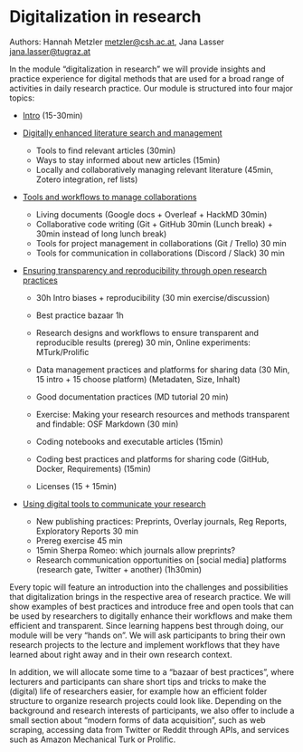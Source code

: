 # Digitalization in research

Authors: Hannah Metzler <metzler@csh.ac.at>, Jana Lasser <jana.lasser@tugraz.at>

In the module “digitalization in research” we will provide insights and practice experience for digital methods that are used for a broad range of activities in daily research practice. Our module is structured into four major topics:

* [Intro](https://github.com/JanaLasser/digitalisation-in-research-module-2/tree/main/01_intro) (15-30min)
* [Digitally enhanced literature search and management](https://github.com/JanaLasser/digitalisation-in-research-module-2/tree/main/02_literature)
    * Tools to find relevant articles (30min)
    * Ways to stay informed about new articles (15min)
    * Locally and collaboratively managing relevant literature (45min, Zotero integration, ref lists)
* [Tools and workflows to manage collaborations](https://github.com/JanaLasser/digitalisation-in-research-module-2/tree/main/03_collaborations)
    * Living documents (Google docs + Overleaf + HackMD 30min)
    * Collaborative code writing (Git + GitHub 30min (Lunch break) + 30min instead of long lunch break)
    * Tools for project management in collaborations (Git / Trello) 30 min
    * Tools for communication in collaborations (Discord / Slack) 30 min
* [Ensuring transparency and reproducibility through open research practices](https://github.com/JanaLasser/digitalisation-in-research-module-2/tree/main/04_transparency_and_reproducibility)
    * 30h Intro biases + reproducibility (30 min exercise/discussion) 
    * Best practice bazaar 1h
    * Research designs and workflows to ensure transparent and reproducible results (prereg) 30 min, Online experiments: MTurk/Prolific
    * Data management practices and platforms for sharing data (30 Min, 15 intro + 15 choose platform) (Metadaten, Size, Inhalt)

    * Good documentation practices (MD tutorial 20 min)
    * Exercise: Making your research resources and methods transparent and findable: OSF Markdown (30 min)
    * Coding notebooks and executable articles (15min)
    * Coding best practices and platforms for sharing code (GitHub, Docker, Requirements) (15min)
    * Licenses (15 + 15min) 

* [Using digital tools to communicate your research](https://github.com/JanaLasser/digitalisation-in-research-module-2/tree/main/05_science_communication)
    * New publishing practices: Preprints, Overlay journals, Reg Reports, Exploratory Reports 30 min
    * Prereg exercise 45 min
    * 15min Sherpa Romeo: which journals allow preprints?
    * Research communication opportunities on [social media] platforms (research gate, Twitter + another) (1h30min)

Every topic will feature an introduction into the challenges and possibilities that digitalization brings in the respective area of research practice. We will show examples of best practices and introduce free and open tools that can be used by researchers to digitally enhance their workflows and make them efficient and transparent. Since learning happens best through doing, our module will be very “hands on”. We will ask participants to bring their own research projects to the lecture and implement workflows that they have learned about right away and in their own research context.

In addition, we will allocate some time to a “bazaar of best practices”, where lecturers and participants can share short tips and tricks to make the (digital) life of researchers easier, for example how an efficient folder structure to organize research projects could look like. 
Depending on the background and research interests of participants, we also offer to include a small section about “modern forms of data acquisition”, such as web scraping, accessing data from Twitter or Reddit through APIs, and services such as Amazon Mechanical Turk or Prolific.

